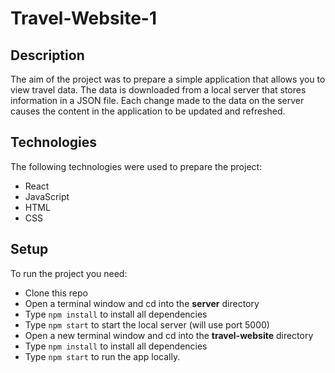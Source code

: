 # Travel-Website-1

## Description
The aim of the project was to prepare a simple application that allows you to view travel data. The data is downloaded from a local server that stores information in a JSON file. Each change made to the data on the server causes the content in the application to be updated and refreshed.

## Technologies
The following technologies were used to prepare the project:
- React
- JavaScript
- HTML
- CSS

## Setup
To run the project you need:
- Clone this repo
- Open a terminal window and cd into the **server** directory
- Type `npm install` to install all dependencies
- Type `npm start` to start the local server (will use port 5000)
- Open a new terminal window and cd into the **travel-website** directory
- Type `npm install` to install all dependencies
- Type `npm start` to run the app locally.